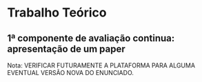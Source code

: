 # Trabalho Teórico

## 1ª componente de avaliação continua: apresentação de um paper
Nota: VERIFICAR FUTURAMENTE A PLATAFORMA PARA ALGUMA EVENTUAL VERSÃO NOVA DO ENUNCIADO.
